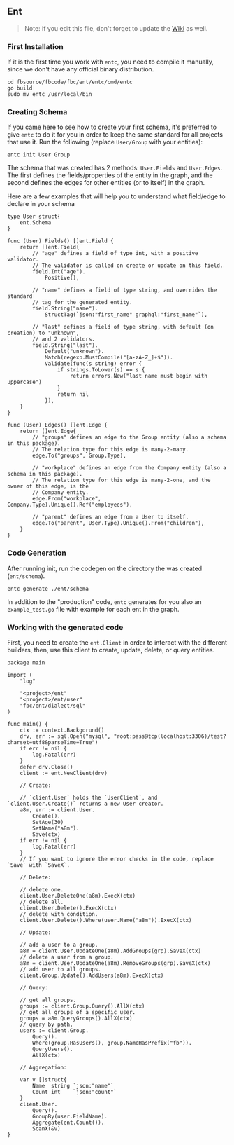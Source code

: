 ## Ent

> Note: if you edit this file, don't forget to update the [Wiki][wiki] as well.

### First Installation

If it is the first time you work with `entc`, you need to compile it manually, 
since we don't have any official binary distribution.

```
cd fbsource/fbcode/fbc/ent/entc/cmd/entc
go build
sudo mv entc /usr/local/bin
```

### Creating Schema
If you came here to see how to create your first schema, it's preferred to give `entc` 
to do it for you in order to keep the same standard for all projects that use it.
Run the following (replace `User/Group` with your entities):

```
entc init User Group
```

The schema that was created has 2 methods: `User.Fields` and `User.Edges`. The first defines the fields/properties
of the entity in the graph, and the second defines the edges for other entities (or to itself) in the graph.

Here are a few examples that will help you to understand what field/edge to declare in your schema
```
type User struct{
	ent.Schema
}

func (User) Fields() []ent.Field {
	return []ent.Field{
		// "age" defines a field of type int, with a positive validator.
		// The validator is called on create or update on this field.
		field.Int("age").
			Positive(),

		// "name" defines a field of type string, and overrides the standard
		// tag for the generated entity.
		field.String("name").
			StructTag(`json:"first_name" graphql:"first_name"`),

		// "last" defines a field of type string, with default (on creation) to "unknown",
		// and 2 validators.
		field.String("last").
			Default("unknown").
			Match(regexp.MustCompile("[a-zA-Z_]+$")).
			Validate(func(s string) error {
				if strings.ToLower(s) == s {
					return errors.New("last name must begin with uppercase")
				}
				return nil
			}),
	}
}

func (User) Edges() []ent.Edge {
	return []ent.Edge{
		// "groups" defines an edge to the Group entity (also a schema in this package).
		// The relation type for this edge is many-2-many. 
		edge.To("groups", Group.Type),
		
		// "workplace" defines an edge from the Company entity (also a schema in this package).
		// The relation type for this edge is many-2-one, and the owner of this edge, is the
		// Company entity. 
		edge.From("workplace", Company.Type).Unique().Ref("employees"),
		
		// "parent" defines an edge from a User to itself.
		edge.To("parent", User.Type).Unique().From("children"),
	}
}
```

### Code Generation

After running init, run the codegen on the directory the was created (`ent/schema`).

```
entc generate ./ent/schema
```

In addition to the "production" code, `entc` generates for you also an `example_test.go` file
with example for each ent in the graph.

### Working with the generated code

First, you need to create the `ent.Client` in order to interact with the different builders,
then, use this client to create, update, delete, or query entities.

```
package main

import (
	"log"
	
	"<project>/ent"
	"<project>/ent/user"
	"fbc/ent/dialect/sql"
)

func main() {
	ctx := context.Backgorund()
	drv, err := sql.Open("mysql", "root:pass@tcp(localhost:3306)/test?charset=utf8&parseTime=True")
	if err != nil {
    	log.Fatal(err)
    }
	defer drv.Close()
	client := ent.NewClient(drv)
	
	// Create:
	
	// `client.User` holds the `UserClient`, and `client.User.Create()` returns a new User creator.
	a8m, err := client.User.
		Create().
		SetAge(30)
		SetName("a8m").
		Save(ctx)	
	if err != nil {
		log.Fatal(err)
	}	
	// If you want to ignore the error checks in the code, replace `Save` with `SaveX`.
	
	// Delete:
	
	// delete one.
	client.User.DeleteOne(a8m).ExecX(ctx)
	// delete all.
	client.User.Delete().ExecX(ctx)
	// delete with condition.
	client.User.Delete().Where(user.Name("a8m")).ExecX(ctx)
	
	// Update:
	
	// add a user to a group.
    a8m = client.User.UpdateOne(a8m).AddGroups(grp).SaveX(ctx)
    // delete a user from a group.
    a8m = client.User.UpdateOne(a8m).RemoveGroups(grp).SaveX(ctx)
    // add user to all groups.
    client.Group.Update().AddUsers(a8m).ExecX(ctx)
	
	// Query:
	
	// get all groups.
	groups := client.Group.Query().AllX(ctx) 
	// get all groups of a specific user.
	groups = a8m.QueryGroups().AllX(ctx)
	// query by path.
	users := client.Group.
		Query().
		Where(group.HasUsers(), group.NameHasPrefix("fb")).
		QueryUsers().
		AllX(ctx)
		
	// Aggregation:
	
	var v []struct{
		Name  string `json:"name"`
		Count int    `json:"count"`
	}
	client.User.
		Query().
		GroupBy(user.FieldName).
		Aggregate(ent.Count()).
		ScanX(&v)
}
```


[wiki]: https://our.internmc.facebook.com/intern/wiki/Facebook_Connectivity_(FBC)/Entity_Framework/
